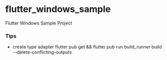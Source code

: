 # flutter_windows_sample

Flutter Windows Sample Project

### Tips
- create type adapter
flutter pub get && flutter pub run build_runner build --delete-conflicting-outputs
